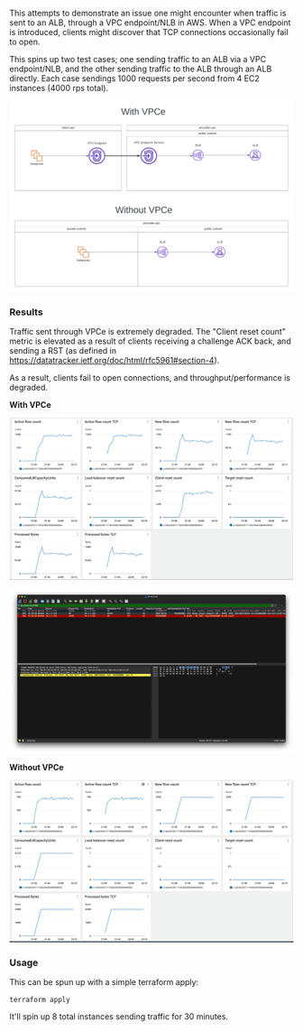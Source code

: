 This attempts to demonstrate an issue one might encounter when traffic is sent to an ALB, through a VPC endpoint/NLB in AWS. When a VPC endpoint is introduced, clients might discover that TCP connections occasionally fail to open.

This spins up two test cases; one sending traffic to an ALB via a VPC endpoint/NLB, and the other sending traffic to the ALB through an ALB directly. Each case sendings 1000 requests per second from 4 EC2 instances (4000 rps total).

![](./vpce-nlb-alb.png)

### Results

Traffic sent through VPCe is extremely degraded. The "Client reset count" metric is elevated as a result of clients receiving a challenge ACK back, and sending a RST (as defined in https://datatracker.ietf.org/doc/html/rfc5961#section-4).

As a result, clients fail to open connections, and throughput/performance is degraded.

**With VPCe**

![](./results/with-vpce.png)

![](./results/challenge-ack.png)

**Without VPCe**

![](./results/without-vpce.png)

### Usage

This can be spun up with a simple terraform apply:

```
terraform apply
```

It'll spin up 8 total instances sending traffic for 30 minutes.
